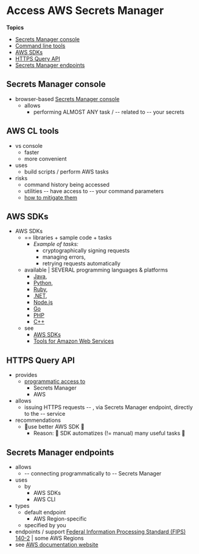 # Access AWS Secrets Manager<a name="asm_access"></a>

**Topics**
+ [Secrets Manager console](#asm-console)
+ [Command line tools](#asm-cli)
+ [AWS SDKs](#asm-sdks)
+ [HTTPS Query API](#asm-sdks_query-api)
+ [Secrets Manager endpoints](#endpoints)

## Secrets Manager console<a name="asm-console"></a>

* browser-based [Secrets Manager console](https://console.aws.amazon.com/secretsmanager/)
  * allows
    * performing ALMOST ANY task / -- related to -- your secrets

## AWS CL tools<a name="asm-cli"></a>

* vs console
  * faster
  * more convenient
* uses
  * build scripts / perform AWS tasks
* risks
  * command history being accessed
  * utilities -- have access to -- your command parameters
  * [how to mitigate them](security_cli-exposure-risks.md)

## AWS SDKs<a name="asm-sdks"></a>

* AWS SDKs
  * == libraries + sample code + tasks
    * _Example of tasks:_
      * cryptographically signing requests
      * managing errors,
      * retrying requests automatically 
  * available | SEVERAL programming languages & platforms
    * [Java](https://docs.aws.amazon.com/AWSJavaSDK/latest/javadoc/com/amazonaws/services/secretsmanager/package-summary.html),
    * [Python](https://boto3.amazonaws.com/v1/documentation/api/latest/reference/services/secretsmanager.html),
    * [Ruby](https://docs.aws.amazon.com/sdk-for-ruby/v3/api/Aws/SecretsManager.html),
    * [.NET](https://docs.aws.amazon.com/sdkfornet/v3/apidocs/items/SecretsManager/NSecretsManagerModel.html),
    * [Node\.js](https://docs.aws.amazon.com/AWSJavaScriptSDK/latest/AWS/SecretsManager.html)
    * [Go](https://docs.aws.amazon.com/sdk-for-go/api/service/secretsmanager/)
    * [PHP](https://docs.aws.amazon.com//aws-sdk-php/v3/api/namespace-Aws.SecretsManager.html)
    * [C\+\+](http://sdk.amazonaws.com/cpp/api/LATEST/namespace_aws_1_1_secrets_manager.html)
  * see 
    * [AWS SDKs](#asm-sdks)
    * [Tools for Amazon Web Services](https://aws.amazon.com/tools/#sdk)

## HTTPS Query API<a name="asm-sdks_query-api"></a>

* provides
  * [programmatic access to](https://docs.aws.amazon.com/secretsmanager/latest/apireference/Welcome.html)
    * Secrets Manager
    * AWS
* allows
  * issuing HTTPS requests -- , via Secrets Manager endpoint, directly to the -- service 
* recommendations
  * 👀use better AWS SDK 👀
    * Reason: 🧠 SDK automatizes (!= manual) many useful tasks 🧠

## Secrets Manager endpoints<a name="endpoints"></a>

* allows
  * -- connecting programmatically to -- Secrets Manager 
* uses
  * by 
    * AWS SDKs
    * AWS CLI
* types
  * default endpoint
    * AWS Region-specific 
  * specified by you
* endpoints / support [Federal Information Processing Standard (FIPS) 140-2](http://aws.amazon.com/compliance/fips/) | some AWS Regions
* see [AWS documentation website](http://docs.aws.amazon.com/secretsmanager/latest/userguide/asm_access.html)
